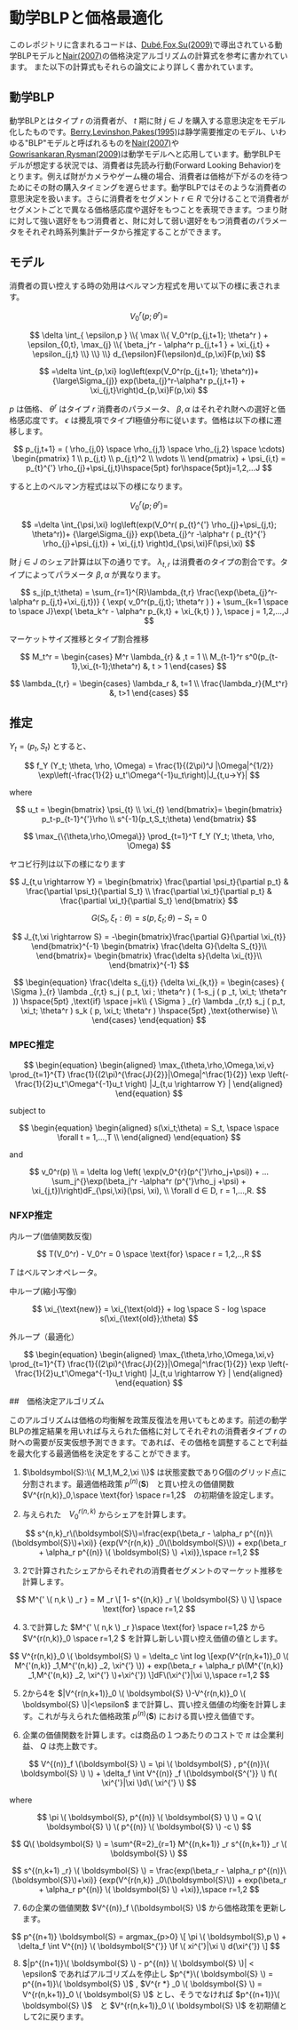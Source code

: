 # 動学BLPと価格最適化
このレポジトリに含まれるコードは、[Dubé,Fox,Su(2009)](https://www.nber.org/papers/w14991)で導出されている動学BLPモデルと[Nair(2007)](https://link.springer.com/article/10.1007/s11129-007-9026-4)の価格決定アルゴリズムの計算式を参考に書かれています。 また以下の計算式もそれらの論文により詳しく書かれています。
## 動学BLP
動学BLPとはタイプ $r$ の消費者が、 $t$ 期に財 $j \in J$ を購入する意思決定をモデル化したものです。[Berry,Levinshon,Pakes(1995)](https://www.semanticscholar.org/paper/Automobile-Prices-in-Market-Equilibrium-Berry-Levinsohn/92844164f71bb52d02dbd8f00bf49765cf1e7815)は静学需要推定のモデル、いわゆる"BLP"モデルと呼ばれるものを[Nair(2007)](https://link.springer.com/article/10.1007/s11129-007-9026-4)や[Gowrisankaran,Rysman(2009)](https://www.nber.org/papers/w14737)は動学モデルへと応用しています。動学BLPモデルが想定する状況では、消費者は先読み行動(Forward Looking Behavior)をとります。例えば財がカメラやゲーム機の場合、消費者は価格が下がるのを待つためにその財の購入タイミングを遅らせます。動学BLPではそのような消費者の意思決定を扱います。さらに消費者をセグメント $r \in R$ で分けることで消費者がセグメントごとで異なる価格感応度や選好をもつことを表現できます。つまり財に対して強い選好をもつ消費者と、財に対して弱い選好をもつ消費者のパラメータをそれぞれ時系列集計データから推定することができます。

## モデル

消費者の買い控えする時の効用はベルマン方程式を用いて以下の様に表されます。

$$
V_0^r(p; \theta^r)= 
$$

$$
\delta \int_{ \epsilon,p } \\{ \max \\{ V_0^r(p_{j,t+1}; \theta^r ) + \epsilon_{0,t}, \max_{j} \\{ \beta_j^r - \alpha^r p_{j,t+1 } + \xi_{j,t} + \epsilon_{j,t} \\}  \\}  \\} d_{\epsilon}F(\epsilon)d_{p,\xi}F(p,\xi)
$$

$$
=\delta \int_{p,\xi} log\left(exp(V_0^r(p_{j,t+1}; \theta^r))+
{\large\Sigma_{j}} exp(\beta_{j}^r-\alpha^r p_{j,t+1} + \xi_{j,t}\right)d_{p,\xi}F(p,\xi)
$$

$p$ は価格、 $\theta^r$ はタイプ $r$ 消費者のパラメータ、 $\beta,\alpha$ はそれぞれ財への選好と価格感応度です。 $\epsilon$ は攪乱項でタイプI極値分布に従います。価格は以下の様に遷移します。

$$
p_{j,t+1} = ( \rho_{j,0} \space \rho_{j,1} \space \rho_{j,2} \space \cdots) 
\begin{pmatrix}
1 \\
p_{j,t} \\
p_{j,t}^2 \\
\vdots \\
\end{pmatrix} + \psi_{i,t} = p_{t}^{'} \rho_{j}+\psi_{j,t}\hspace{5pt}
for\hspace{5pt}j=1,2,...J
$$

すると上のベルマン方程式は以下の様になります。

$$
V_0^r(p; \theta^r)= 
$$

$$
=\delta \int_{\psi,\xi} log\left(exp(V_0^r( p_{t}^{'} \rho_{j}+\psi_{j,t}; \theta^r))+
{\large\Sigma_{j}} exp(\beta_{j}^r
-\alpha^r ( p_{t}^{'} \rho_{j}+\psi_{j,t}) + \xi_{j,t}
\right)d_{\psi,\xi}F(\psi,\xi)
$$

財 $j \in J$ のシェア計算は以下の通りです。 $\lambda_{t,r}$ は消費者のタイプの割合です。タイプによってパラメータ $\beta,\alpha$ が異なります。

$$
s_j(p_t;\theta) = 
\sum_{r=1}^{R}\lambda_{t,r} \frac{\exp(\beta_{j}^r-\alpha^r p_{j,t}+\xi_{j,t})}
{ \exp( v_0^r(p_{j,t}; \theta^r ) ) + \sum_{k=1 \space to \space J}\exp( \beta_k^r - \alpha^r p_{k,t} + \xi_{k,t} ) }, \space j = 1,2,...,J
$$

マーケットサイズ推移とタイプ割合推移

$$
M_t^r =
\begin{cases} 
M^r \lambda_{r} & ,t = 1 \\ 
M_{t-1}^r s^0(p_{t-1},\xi_{t-1};\theta^r) &, t > 1
\end{cases}
$$

$$
\lambda_{t,r} = 
\begin{cases}
\lambda_r &, t=1 \\
\frac{\lambda_r}{M_t^r} &, t>1
\end{cases}
$$

## 推定

$Y_t = (p_t,S_t)$ とすると、

$$
f_Y (Y_t; \theta, \rho, \Omega) = \frac{1}{(2\pi)^J |\Omega|^{1/2}} \exp\left(-\frac{1}{2} u_t'\Omega^{-1}u_t\right)|J_{t,u→Y}|
$$

where

$$
u_t =
\begin{bmatrix}
\psi_{t} \\
\xi_{t}
\end{bmatrix}=
\begin{bmatrix}
p_t-p_{t-1}^{'}\rho \\
s^{-1}(p_t,S_t;\theta)
\end{bmatrix}
$$

$$
\max_{\{\theta,\rho,\Omega\}} \prod_{t=1}^T f_Y (Y_t; \theta, \rho, \Omega)
$$

ヤコビ行列は以下の様になります

$$
J_{t,u \rightarrow Y} = \begin{bmatrix} \frac{\partial \psi_t}{\partial p_t} & \frac{\partial \psi_t}{\partial S_t} \\ \frac{\partial \xi_t}{\partial p_t} & \frac{\partial \xi_t}{\partial S_t} \end{bmatrix}
$$

$$
G(S_t,\xi_t:\theta) = s(p,\xi_t; \theta) - S_t=0
$$

$$
J_{t,\xi \rightarrow S} = -\begin{bmatrix}\frac{\partial G}{\partial \xi_{t}}
\end{bmatrix}^{-1}
\begin{bmatrix}
\frac{\delta G}{\delta S_{t}}\\
\end{bmatrix}=
\begin{bmatrix}
\frac{\delta s}{\delta \xi_{t}}\\
\end{bmatrix}^{-1}
$$

$$
\begin{equation}
\frac{\delta s_{j,t}} {\delta \xi_{k,t}} = 
\begin{cases} 
{ \Sigma }_{r} \lambda _{r,t} s_j ( p_t, \xi ; \theta^r ) ( 1-s_j ( p _t, \xi_t; \theta^r )) \hspace{5pt} ,\text{if} \space j=k\\
{ \Sigma } _{r} \lambda _{r,t} s_j ( p_t, \xi_t; \theta^r ) s_k ( p, \xi_t; \theta^r ) \hspace{5pt} ,\text{otherwise} \\
\end{cases}
\end{equation}
$$

### MPEC推定

$$
\begin{equation}
\begin{aligned}
\max_{\theta,\rho,\Omega,\xi,v} \prod_{t=1}^{T} \frac{1}{(2\pi)^{\frac{J}{2}}|\Omega|^\frac{1}{2}} \exp \left(-\frac{1}{2}u_t'\Omega^{-1}u_t \right) |J_{t,u \rightarrow Y} | 
\end{aligned}
\end{equation}
$$

$\text{subject to}$

$$
\begin{equation}
\begin{aligned}
s(\xi_t;\theta) = S_t, \space  \space \forall t = 1,...,T \\
\end{aligned}
\end{equation}
$$

$\text{and}$

$$
v_0^r(p) \\
= \delta log \left( \exp(v_0^{r}(p^{'}\rho_j+\psi)) + ... 
\sum_j^{}\exp(\beta_j^r -\alpha^r (p^{'}\rho_j +\psi) + \xi_{j,t})\right)dF_{\psi,\xi}(\psi, \xi), \\
\forall d ∈ D, r = 1,...,R.
$$


### NFXP推定
内ループ(価値関数反復)

$$ 
T(V_0^r) - V_0^r = 0 \space \text{for} \space r = 1,2,..,R
$$

$T$ はベルマンオペレータ。

中ループ(縮小写像)

$$
\xi_{\text{new}} = \xi_{\text{old}} + log \space S - log \space s(\xi_{\text{old}};\theta) 
$$

外ループ（最適化）

$$
\begin{equation}
\begin{aligned}
\max_{\theta,\rho,\Omega,\xi,v} \prod_{t=1}^{T} \frac{1}{(2\pi)^{\frac{J}{2}}|\Omega|^\frac{1}{2}} \exp \left(-\frac{1}{2}u_t'\Omega^{-1}u_t \right) |J_{t,u \rightarrow Y} | 
\end{aligned}
\end{equation}
$$

##　価格決定アルゴリズム

このアルゴリズムは価格の均衡解を政策反復法を用いてもとめます。前述の動学BLPの推定結果を用いれば与えられた価格に対してそれぞれの消費者タイプ $r$ の財への需要が反実仮想予測できます。であれば、その価格を調整することで利益を最大化する最適価格を決定をすることができます。

1. $\boldsymbol{S}:\\{ M_1,M_2,\xi \\}$ は状態変数でありG個のグリッド点に分割されます。最適価格政策 $p^{(n)}(\boldsymbol{S})$　と買い控えの価値関数 $V^{r(n,k)}_0,\space \text{for} \space r=1,2$　の初期値を設定します。


2. 与えられた　$V^{r(n,k)}_0$ からシェアを計算します。

$$
s^{n,k}_r\(\boldsymbol{S}\)=\frac{exp(\beta_r - \alpha_r p^{(n)}\(\boldsymbol{S}\)+\xi)} {exp(V^{r(n,k)} _0\(\boldsymbol{S}\)) + exp(\beta_r + \alpha_r p^{(n)} \( \boldsymbol{S} \) +\xi)},\space r=1,2
$$

3. 2で計算されたシェアからそれぞれの消費者セグメントのマーケット推移を計算します。

$$
M^{' \( n,k \) _r } = M _r \[ 1- s^{(n,k)} _r \( \boldsymbol{S}  \) \] \space \text{for} \space r=1,2
$$

4. 3.で計算した $M^{' \( n,k \) _r }\space \text{for} \space r=1,2$ から　$V^{r(n,k)}_0 \space r=1,2 $ を計算し新しい買い控え価値の値とします。

$$
V^{r(n,k)}_0 \( \boldsymbol{S} \) = \delta_c \int log \[exp(V^{r(n,k+1)}_0 \( M^{'(n,k)} _1,M^{'(n,k)} _2, \xi^{'} \)) + exp(\beta_r + \alpha_r p\(M^{'(n,k)} _1,M^{'(n,k)} _2, \xi^{'} \)+\xi^{'})  \]dF\(\xi^{'}|\xi \),\space r=1,2
$$

5. 2から4を $|V^{r(n,k+1)}_0 \( \boldsymbol{S} \)-V^{r(n,k)}_0 \( \boldsymbol{S} \)|<\epsilon$ まで計算し、買い控え価値の均衡を計算します。これが与えられた価格政策 $p^{(n)}(\boldsymbol{S})$ における買い控え価値です。

6. 企業の価値関数を計算します。cは商品の１つあたりのコストで $\pi$ は企業利益、 $Q$ は売上数です。

$$
V^{(n)}_f \(\boldsymbol{S} \) = \pi \( \boldsymbol{S} , p^{(n)}\( \boldsymbol{S} \) \) + \delta_f \int V^{(n)} _f \(\boldsymbol{S^{'}} \) f\( \xi^{'}|\xi \)d\( \xi^{'} \)
$$

where

$$
\pi \( \boldsymbol{S}, p^{(n)} \( \boldsymbol{S} \) \) = Q \( \boldsymbol{S} \) \( p^{(n)} \( \boldsymbol{S} \) -c \)
$$

$$
Q\( \boldsymbol{S} \) = \sum^{R=2}_{r=1} M^{(n,k+1)} _r s^{(n,k+1)} _r \( \boldsymbol{S} \)
$$

$$
s^{(n,k+1) _r} \( \boldsymbol{S} \) = \frac{exp(\beta_r - \alpha_r p^{(n)}\(\boldsymbol{S}\)+\xi)} {exp(V^{r(n,k)} _0\(\boldsymbol{S}\)) + exp(\beta_r + \alpha_r p^{(n)} \( \boldsymbol{S} \) +\xi)},\space r=1,2
$$

7. 6の企業の価値関数 $V^{(n)}_f \(\boldsymbol{S} \)$ から価格政策を更新します。
     
$$
p^{(n+1)} \boldsymbol{S} = argmax_{p>0} \[ \pi \( \boldsymbol{S},p \) + \delta_f \int V^{(n)} \( \boldsymbol{S^{'}} \)f \( xi^{'}|\xi \) d(\xi^{'}) \]
$$

8. $|p^{(n+1)}\( \boldsymbol{S} \) - p^{(n)} \( \boldsymbol{S} \)| < \epsilon$ であればアルゴリズムを停止し $p^{*}\( \boldsymbol{S} \) = p^{(n+1)}\( \boldsymbol{S} \)$ , $V^{r *} _0 \( \boldsymbol{S} \) = V^{r(n,k+1)}_0 \( \boldsymbol{S} \)$ とし、そうでなければ $p^{(n+1)}\( \boldsymbol{S} \)$　と $V^{r(n,k+1)}_0 \( \boldsymbol{S} \)$ を初期値として2に戻ります。
